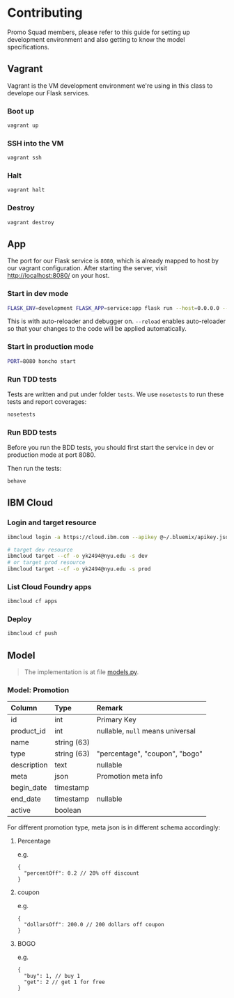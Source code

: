 # Contributing

Promo Squad members, please refer to this guide for setting up development environment and also getting to know the model specifications.

## Vagrant

Vagrant is the VM development environment we're using in this class to develope our Flask services.

### Boot up

```bash
vagrant up
```

### SSH into the VM

```bash
vagrant ssh
```

### Halt

```bash
vagrant halt
```

### Destroy

```bash
vagrant destroy
```

## App

The port for our Flask service is `8080`, which is already mapped to host by our vagrant configuration. After starting the server, visit <http://localhost:8080/> on your host.

### Start in dev mode

```bash
FLASK_ENV=development FLASK_APP=service:app flask run --host=0.0.0.0 --port=8080 --reload --debugger
```

This is with auto-reloader and debugger on. `--reload` enables auto-reloader so that your changes to the code will be applied automatically.

### Start in production mode

```bash
PORT=8080 honcho start
```

### Run TDD tests

Tests are written and put under folder `tests`. We use `nosetests` to run these tests and report coverages:

```bash
nosetests
```

### Run BDD tests

Before you run the BDD tests, you should first start the service in dev or production mode at port 8080.

Then run the tests:

```bash
behave
```

## IBM Cloud

### Login and target resource

```bash
ibmcloud login -a https://cloud.ibm.com --apikey @~/.bluemix/apikey.json -r us-south

# target dev resource
ibmcloud target --cf -o yk2494@nyu.edu -s dev
# or target prod resource
ibmcloud target --cf -o yk2494@nyu.edu -s prod
```

### List Cloud Foundry apps

```bash
ibmcloud cf apps
```

### Deploy

```bash
ibmcloud cf push
```

## Model

> The implementation is at file [models.py](./service/models.py).

### Model: Promotion

| Column      | Type        | Remark                           |
| :---------- | :---------- | :------------------------------- |
| id          | int         | Primary Key                      |
| product_id  | int         | nullable, `null` means universal |
| name        | string (63) |                                  |
| type        | string (63) | "percentage", "coupon", "bogo"   |
| description | text        | nullable                         |
| meta        | json        | Promotion meta info              |
| begin_date  | timestamp   |                                  |
| end_date    | timestamp   | nullable                         |
| active      | boolean     |                                  |

For different promotion type, meta json is in different schema accordingly:

1. Percentage

   e.g.

   ```jsonc
   {
     "percentOff": 0.2 // 20% off discount
   }
   ```

2. coupon

   e.g.

   ```jsonc
   {
     "dollarsOff": 200.0 // 200 dollars off coupon
   }
   ```

3. BOGO

   e.g.

   ```jsonc
   {
     "buy": 1, // buy 1
     "get": 2 // get 1 for free
   }
   ```

